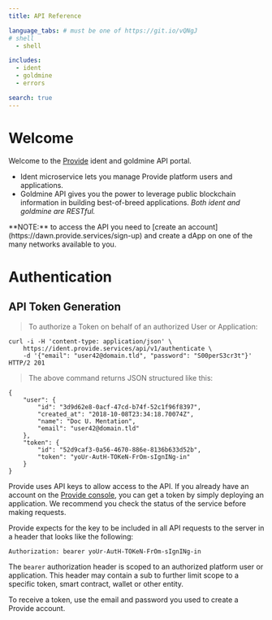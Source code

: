 ```yaml
---
title: API Reference

language_tabs: # must be one of https://git.io/vQNgJ
# shell
  - shell

includes:
  - ident
  - goldmine
  - errors

search: true
---
```


# Welcome

Welcome to the [Provide](http://provide.services/) ident and goldmine API  portal.
- Ident microservice lets you manage Provide platform users and applications.
- Goldmine API gives you the power to leverage public blockchain information in building best-of-breed applications. *Both ident and goldmine are RESTful.*

<aside class="caution">
**NOTE:** to access the API you need to [create an account](https://dawn.provide.services/sign-up) and create a dApp on one of the many networks available to you.
</aside>

# Authentication

## API Token Generation

> To authorize a Token on behalf of an authorized User or Application:

```shell
curl -i -H 'content-type: application/json' \
    https://ident.provide.services/api/v1/authenticate \
    -d '{"email": "user42@domain.tld", "password": "S00perS3cr3t"}'
HTTP/2 201
```

> The above command returns JSON structured like this:

```
{
    "user": {
        "id": "3d9d62e8-0acf-47cd-b74f-52c1f96f8397",
        "created_at": "2018-10-08T23:34:18.70074Z",
        "name": "Doc U. Mentation",
        "email": "user42@domain.tld"
    },
    "token": {
        "id": "52d9caf3-0a56-4670-886e-8136b633d52b",
        "token": "yoUr-AutH-TOKeN-FrOm-sIgnINg-in"
    }
}
```

Provide uses API keys to allow access to the API. If you already have an account on the [Provide console](https://dawn.provide.services/sign-in), you can get a token by simply deploying an application. We recommend you check the status of the service before making requests.

Provide expects for the key to be included in all API requests to the server in a header that looks like the following:

`Authorization: bearer yoUr-AutH-TOKeN-FrOm-sIgnINg-in`

The `bearer` authorization header is scoped to an authorized platform user or application. This header may contain a sub to further limit scope to a specific token, smart contract, wallet or other entity.

<aside class="success">
To receive a token, use the email and password you used to create a Provide account.
</aside>
